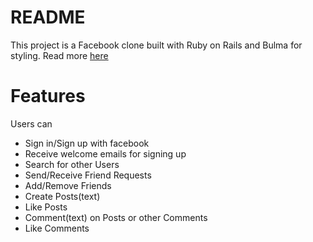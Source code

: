 # README

This project is a Facebook clone built with Ruby on Rails and Bulma for styling. Read more [here](https://www.theodinproject.com/courses/ruby-on-rails/lessons/final-project)

# Features

Users can

- Sign in/Sign up with facebook
- Receive welcome emails for signing up
- Search for other Users
- Send/Receive Friend Requests
- Add/Remove Friends
- Create Posts(text)
- Like Posts
- Comment(text) on Posts or other Comments
- Like Comments
